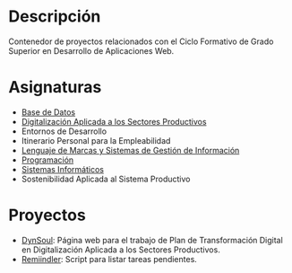 # Descripción
Contenedor de proyectos relacionados con el Ciclo Formativo de Grado Superior en Desarrollo de Aplicaciones Web.

# Asignaturas

- [Base de Datos](https://github.com/ribaban-DAW/bbdd)
- [Digitalización Aplicada a los Sectores Productivos](https://github.com/ribaban-DAW/Digitalizacion)
- Entornos de Desarrollo
- Itinerario Personal para la Empleabilidad
- [Lenguaje de Marcas y Sistemas de Gestión de Información](https://github.com/ribaban-DAW/LenguajeDeMarcas)
- [Programación](https://github.com/ribaban-DAW/Programacion)
- [Sistemas Informáticos](https://github.com/ribaban-DAW/SistemasInformaticos)
- Sostenibilidad Aplicada al Sistema Productivo

# Proyectos

- [DynSoul](https://github.com/ribaban-DAW/DynSoul): Página web para el trabajo de Plan de Transformación Digital en Digitalización Aplicada a los Sectores Productivos.
- [Remiindler](https://github.com/ribaban-DAW/remiindler): Script para listar tareas pendientes.
